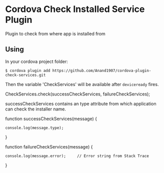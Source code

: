# Cordova Check Installed Service Plugin

Plugin to check from where app is installed from

## Using

In your cordova project folder:

    $ cordova plugin add https://github.com/Anand1907/cordova-plugin-check-services.git


Then the variable 'CheckServices' will be available after `deviceready` fires.

CheckServices.check(successCheckServices, failureCheckServices);


successCheckServices contains an type attribute from which application can check the installer name.


function successCheckServices(message) {

    console.log(message.type);      

}

function failureCheckServices(message) {

    console.log(message.error);     // Error string from Stack Trace

}
